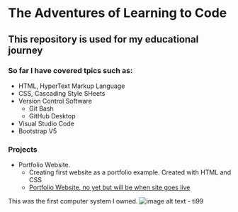 # The Adventures of Learning to Code

## This repository is used for my educational journey

### So far I have covered tpics such as:
- HTML, HyperText Markup Language
- CSS, Cascading Style SHeets
- Version Control Software 
  - Git Bash
  - GitHub Desktop
- Visual Studio Code
- Bootstrap V5

### Projects 
- Portfolio Website.
  - Creating first website as a portfolio example. Created with HTML and CSS
  - [Portfolio Website, no yet but will be when site goes live](http://www.github.com)

This was the first computer system I owned.
![image alt text - ti99](../HTML-and-CSS-Projects/Portfolio_Assignment/images/ti994a_500.jpg)
